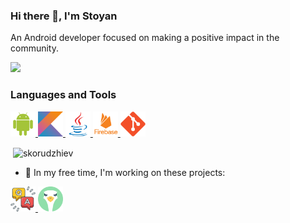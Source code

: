### Hi there 👋, I'm Stoyan
An Android developer focused on making a positive impact in the community.

![](https://github-profile-trophy.vercel.app/?username=skorudzhiev)

### Languages and Tools
<p align="left"> 
	<a href="https://developer.android.com" target="_blank"> 
		<img src="https://github.com/devicons/devicon/blob/master/icons/android/android-original.svg" alt="android" width="40" height="40"/> </a> 
	<a href="https://kotlinlang.org" target="_blank"> 
		<img src="https://github.com/devicons/devicon/blob/master/icons/kotlin/kotlin-original.svg" alt="kotlin" width="40" height="40"/> </a> 
	<a href="https://www.java.com/en/" target="_blank"> 
		<img src="https://github.com/devicons/devicon/blob/master/icons/java/java-original.svg" alt="java" width="40" height="40"/> </a>
	<a href="https://firebase.google.com/" target="_blank"> 
		<img src="https://github.com/devicons/devicon/blob/master/icons/firebase/firebase-plain-wordmark.svg" alt="firebase" width="40" height="40"/> </a>
	<a href="https://git-scm.com/" target="_blank"> 
		<img src="https://github.com/devicons/devicon/blob/master/icons/git/git-original.svg" alt="git" width="40" height="40"/> </a>
</p>

<p>&nbsp;<img align="center" src="https://github-readme-stats.vercel.app/api?username=skorudzhiev&show_icons=true&locale=en" alt="skorudzhiev" /></p>

- 🔭 In my free time, I'm working on these projects:
<p align="left"> 
	<a href="https://play.google.com/store/apps/details?id=com.skorudzhiev.quizexplorer" target="_blank"> 
		<img src="https://github.com/skorudzhiev/skorudzhiev/blob/main/assets/QuizExplorer.png" alt="quizexplorer" width="40" height="40"/> </a> 
	<a href="https://play.google.com/store/apps/details?id=com.skorudzhiev.flockattack" target="_blank"> 
		<img src="https://github.com/skorudzhiev/skorudzhiev/blob/main/assets/FlockAttack.svg" alt="flockattack" width="40" height="40"/> </a> 
</p>

<!--
**skorudzhiev/skorudzhiev** is a ✨ _special_ ✨ repository because its `README.md` (this file) appears on your GitHub profile.

Here are some ideas to get you started:

- 🔭 I’m currently working on ...
- 🌱 I’m currently learning ...
- 👯 I’m looking to collaborate on ...
- 📫 How to reach me: ...
- ⚡ Fun fact: ...
-->
